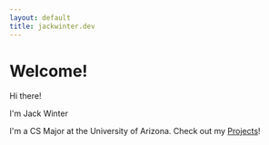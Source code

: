 ```yaml
---
layout: default
title: jackwinter.dev
---
```

# Welcome!

Hi there!

I'm Jack Winter

I'm a CS Major at the University of Arizona. Check out my [Projects](/projects)!